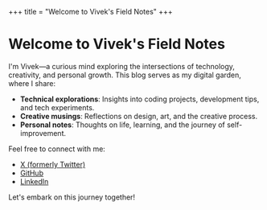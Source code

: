 +++
title = "Welcome to Vivek's Field Notes"
+++

# Welcome to Vivek's Field Notes

I'm Vivek—a curious mind exploring the intersections of technology, creativity, and personal growth. This blog serves as my digital garden, where I share:

- **Technical explorations**: Insights into coding projects, development tips, and tech experiments.
- **Creative musings**: Reflections on design, art, and the creative process.
- **Personal notes**: Thoughts on life, learning, and the journey of self-improvement.

Feel free to connect with me:

- [X (formerly Twitter)](https://x.com/kanna_180512)
- [GitHub](https://github.com/heyyviv)
- [LinkedIn](https://www.linkedin.com/feed/)

Let's embark on this journey together!
